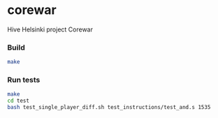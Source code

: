 # corewar
Hive Helsinki project Corewar

### Build
```sh
make
```

### Run tests

```sh
make
cd test
bash test_single_player_diff.sh test_instructions/test_and.s 1535
```

